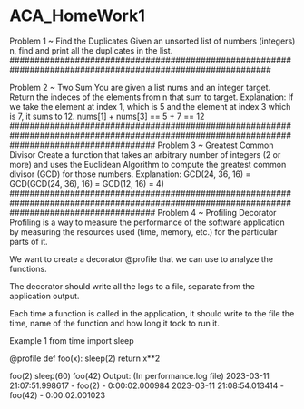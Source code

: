# ACA_HomeWork1

Problem 1 ~ Find the Duplicates
Given an unsorted list of numbers (integers) n, find and print all the duplicates in the list.
############################################################################################################

Problem 2 ~ Two Sum
You are given a list nums and an integer target. Return the indeces of the elements from n that sum to target.
Explanation:
If we take the element at index 1, which is 5 and the element at index 3 which is 7, it sums to 12. nums[1] + nums[3] == 5 + 7 == 12
#############################################################################################################################################
Problem 3 ~ Greatest Common Divisor
Create a function that takes an arbitrary number of integers (2 or more) and uses the Euclidean Algorithm to compute the greatest common divisor (GCD) for those numbers.
Explanation:
GCD(24, 36, 16) = GCD(GCD(24, 36), 16) = GCD(12, 16) = 4)
#############################################################################################################################################
Problem 4 ~ Profiling Decorator
Profiling is a way to measure the performance of the software application by measuring the resources used (time, memory, etc.) for the particular parts of it.

We want to create a decorator @profile that we can use to analyze the functions.

The decorator should write all the logs to a file, separate from the application output.

Each time a function is called in the application, it should write to the file the time, name of the function and how long it took to run it.

Example 1
from time import sleep

@profile
def foo(x):
    sleep(2)
    return x**2
   

foo(2)
sleep(60)
foo(42)
Output: (In performance.log file)
2023-03-11 21:07:51.998617 - foo(2) - 0:00:02.000984
2023-03-11 21:08:54.013414 - foo(42) - 0:00:02.001023
